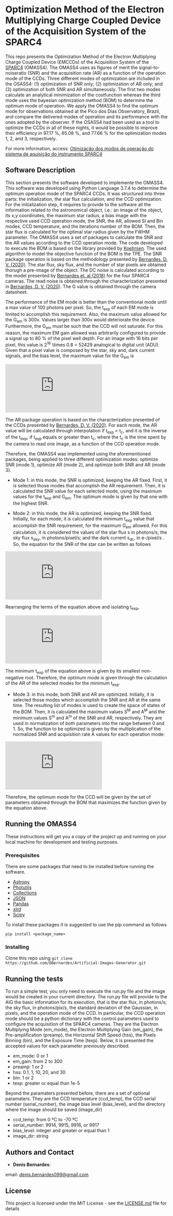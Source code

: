 # Optimization Method of the Electron Multiplying Charge Coupled Device of the Acquisition System of the SPARC4

This repo presents the Optimization Method of the Electron Multiplying Charge Coupled Device (EMCCDs) of the Acquisition System of the [SPARC4](https://www.spiedigitallibrary.org/conference-proceedings-of-spie/8446/844626/Concept-of-SPARC4--a-simultaneous-polarimeter-and-rapid-camera/10.1117/12.924976.full?casa_token=7b-hbhyqIMoAAAAA%3a99lzc7LW-gGeFuEs1N_7ZGdcFS1EiapC3jbzEYyrWT3PDiUP4RXPDEiR9IdfuRvDY7pPetsPx88&SSO=1) (OMASS4). The OMASS4 uses as figures of merit the signal-to-noiseratio (SNR) and the acquisition rate (AR) as a function of the operation mode of the CCDs. Three different modes of optimization are included in the OSASS4:  (1) optimization of SNR only; (2) optimization of AR only; and (3) optimization of both SNR and AR simultaneously. The first two modes calculate an analytical minimization of the costfunction whereas the third mode uses the bayesian optimization method (BOM) to determine the optimum mode of operation. We apply the OMASS4 to find the optimum mode for observations obtained at the Pico dos Dias Observatory, Brazil, and compare the delivered modes of operation and its performance with the ones adopted by the observer. If the OSASS4 had been used as a tool to optimize the CCDs in all of these nights, it would be possible to improve their efficiency in 97.17 %, 65.08 %, and 77.66 % for the optimization modes 1, 2, and 3, respectively.

For more information, access: [Otimização dos modos de operação do sistema de aquisição do instrumento SPARC4](https://repositorio.unifei.edu.br/jspui/handle/123456789/2201)

## Software Description

This section presents the software developed to implemente the OMASS4. This software was developed using Python Language 3.7.4 to determine the optimum operation mode of the SPARC4 CCDs. It was structured into three parts: the initialization, the star flux calculation, and the CCD optimization. For the initialization step, it requires to provide to the software all the information related to the astronomical object, i.e.: an image of the object, its x,y coordinates, the maximum star radius, a bias image with the respective used CCD operation mode, the SNR, the AR, allowed SI and Bin modes, CCD temperature, and the iterations number of the BOM. Then, the star flux is calculated for the optimal star radius given by the FWHM parameter. The OMASS4 uses a set of packages to calculate the SNR and the AR values according to the CCD operation mode. The code developed to execute the BOM is based on the library provided by [Koehrsen](https://github.com/WillKoehrsen/hyperparameter-optimization). The used algorithm to model the objective function of the BOM is the TPE. The SNR package operation is based on the methodology presented by [Bernardes, D. V. (2020)](https://repositorio.unifei.edu.br/jspui/handle/123456789/2201). The star flux, sky flux, and the number of star pixels are obtained thorugh a pre-image of the object. The DC noise is calculated according to the model presented by [Bernardes et. al (2018)](https://iopscience.iop.org/article/10.1088/1538-3873/aacb1e/meta?casa_token=QzaY5kK_Yp8AAAAA:Qz_wlI6tq2WMi4sRF-tLvw-S2RwkmkF1_N8i7mReLYSUgim4dqp3yceqyLmlbrgUHt5TTzGYcrnYW_9ttxnfrw) for the four SPARC4 cameras. The read noise is obtained through the characterization presented in [Bernardes, D. V. (2020)](https://repositorio.unifei.edu.br/jspui/handle/123456789/2201). The G value is obtained through the camera datasheet.

The performance of the EM mode is better than the conventional mode until a max value of 100 photons per pixel. So, the t<sub>exp</sub> of each EM mode is limited to accomplish this requirement. Also, the maximum value allowed for the G<sub>em</sub> is 300x. Values larger than 300x would deteriorate the device. Furthermore, the G<sub>em</sub> must be such that the CCD will not saturate. For this reason, the maximum EM gain allowed was arbitrarily configured to provide a signal up to 80 \% of the pixel well depth. For an image with 16 bits per pixel, this value is 2<sup>16</sup> \times 0.8 = 52429 analogical to digital unit (ADU). Given that a pixel value is composed by the star, sky and, dark current signals, and the bias level, the maximum value for the G<sub>em</sub> is

![imagem](https://latex.codecogs.com/svg.latex?G_%7B%5Crm%20em%7D%20%3D%20%5Cfrac%7B%2852429%20-%20B%29%20%5Ctimes%20G%7D%7B%28S/n_%7B%5Crm%20p%7D%20&plus;%20S_%7B%5Crm%20sky%7D%20&plus;%20S_%7B%5Crm%20dc%7D%29%7D.)

The AR package operation is based on the characterization presented of the CCDs presented by [Bernardes, D. V. (2020)](https://repositorio.unifei.edu.br/jspui/handle/123456789/2201). For each mode, the AR value will be calculated through interpolation if t<sub>exp</sub> < t<sub>c</sub>, and it is the inverse of the t<sub>exp</sub>, if t<sub>exp</sub> equals or greater than t<sub>c</sub>, where the t<sub>c</sub> is the time spent by the camera to read one image, as a function of the CCD operation mode.

Therefore, the OMASS4 was implemented using the aforementioned packages, being applied to three different optimization modes: optimize SNR (mode 1), optimize AR (mode 2), and optimize both SNR and AR (mode 3). 

* Mode 1: in this mode, the SNR is optimized, keeping the AR fixed. First, it is selected those modes that accomplish the AR requirement. Then, it is calculated the SNR value for each selected mode, using the maximum values for the t<sub>exp</sub> and G<sub>em</sub>. The optimum mode is given by that one with the highest SNR.
    
* Mode 2: in this mode, the AR is optimized, keeping the SNR fixed. Initially, for each mode, it is calculated the minimum t<sub>exp</sub> value that accomplish the SNR requirement, for the maximum G<sub>em</sub> allowed. For this calculation, it is considered the values of the star flux s in photons/s; the sky flux s<sub>sky</sub>, in photons/pixel/s; and the dark current s<sub>dc</sub>, in e-/pixel/s . So, the equation for the SNR of the star can be written as follows
    
![imagem](https://latex.codecogs.com/svg.latex?%5Cmathcal%7BS%7D%20%3D%20%5Cfrac%7Bs%20%5Ctimes%20t_%7B%5Crm%20exp%7D%7D%7B%5C%7B%20s%20%5C%3B%20t_%7B%5Crm%20exp%7D%20%5C%3B%20N_%7B%5Crm%20F%7D%5E2%20&plus;%20%5C%5C%20n_%7B%5Crm%20p%7D%20%5B%5C%20%28s_%7B%5Crm%20sky%7D%20&plus;%20s_%7B%5Crm%20dc%7D%29%20%5C%3B%20t_%7B%5Crm%20exp%7D%20%5C%3B%20N_%7B%5Crm%20F%7D%5E2%20&plus;%20%5C%5C%20%28%5Csigma_%7B%5Crm%20ADU%7D%20%5C%3B%20G/G_%7B%5Crm%20em%7D%29%5E2%20%5D%5C%20%5C%7D%5E%7B1/2%7D%7D.)
 
    
 Rearranging the terms of the equation above and isolating t<sub>exp</sub>,
    
![imagem](https://latex.codecogs.com/svg.latex?s%5E2%20%5C%3B%20t_%7B%5Crm%20exp%7D%5E2%20-%20%5Cmathcal%7BS%7D%5E2%20%5C%3B%20N_%7B%5Crm%20F%7D%5E2%20%5C%3B%20%5B%5C%20s%20&plus;%20n_%7B%5Crm%20p%7D%20%28s_%7B%5Crm%20sky%7D%20&plus;%20s_%7B%5Crm%20dc%7D%29%20%5D%5C%20%5C%3B%20t_%7B%5Crm%20exp%7D%20-%20%5Cmathcal%7BS%7D%5E2%20%5C%3B%20n_%7B%5Crm%20p%7D%20%5C%3B%20%5Csigma_%7B%5Crm%20r%7D%5E2%20%3D%200)
    
The minimum t<sub>exp</sub> of the equation above is given by its smallest non-negative root. Therefore, the optimum mode is given through the calculation of the AR of the selected modes for the minimum t<sub>exp</sub>.
    
* Mode 3: in this mode, both SNR and AR are optimized. Initially, it is selected those modes which accomplish the SNR and AR at the same time. The resulting list of modes is used to create the space of states of the BOM. Then, it is calculated the maximum values S<sup>M</sup> and A<sup>M</sup> and the minimum values S<sup>m</sup> and A<sup>m</sup> of the SNR and AR, respectively. They are used in normalization of both parameters into the range between 0 and 1. So, the function to be optimized is given by the multiplication of the normalized SNR and acquisition rate A values for each operation mode:

![imagem](https://latex.codecogs.com/svg.latex?f%20%3D%20%5Cfrac%7B%5Cmathcal%7BS%7D%20-%20%5Cmathcal%7BS%7D%5E%7B%5Crm%20m%7D%7D%7B%5Cmathcal%7BS%7D%5E%7B%5Crm%20M%7D%20-%20%5Cmathcal%7BS%7D%5E%7B%5Crm%20m%7D%7D%20%5Ctimes%20%5Cfrac%7B%5Cmathcal%7BA%7D%20-%20%5Cmathcal%7BA%7D%5E%7B%5Crm%20m%7D%7D%7B%5Cmathcal%7BA%7D%5E%7B%5Crm%20M%7D%20-%20%5Cmathcal%7BA%7D%5E%7B%5Crm%20m%7D%7D.)
    
Therefore, the optimum mode for the CCD will be given by the set of parameters obtained through the BOM that maximizes the function given by the equation above.

## Running the OMASS4

These instructions will get you a copy of the project up and running on your local machine for development and testing purposes. 

### Prerequisites
There are some packages that need to be installed before running the software.

* [Astropy](https://www.astropy.org/)
* [Photutils](https://photutils.readthedocs.io/en/stable/)
* [Collections](https://docs.python.org/3/library/collections.html)
* [JSON](https://www.w3schools.com/python/python_json.asp)
* [Pandas](https://pandas.pydata.org/)
* [xlrd](https://xlrd.readthedocs.io/en/latest/)
* [Scipy](https://www.scipy.org/)

To install these packages it is suggested to use the pip command as follows
```
pip install <package_name>
```

### Installing
Clone this repo using ``` git clone https://github.com/DBernardes/Artificial-Images-Generator.git ```

## Running the tests

To run a simple test, you only need to execute the run.py file and the image would be created in your current directory. The run.py file will provide to the AIG the basic information for its execution, that is the star flux, in photons/s; the sky flux, in photons/pix/s, the standard deviation of the Gaussian, in pixels, and the operation mode of the CCD. In particular, the CCD operation mode should be a python dictionary with the control parameters used to configure the acquisition of the SPARC4 cameras. They are the Electron Multiplying Mode (em_mode), the Electron Multiplying Gain (em_gain), the Pre-amplification (preamp), the Horizontal Shift Speed (hss), the Pixels Binning (bin), and the Exposure Time (texp). Below, it is presented the accepted values for each parameter previously described.

- em_mode: 0 or 1
- em_gain: from 2 to 300
- preamp: 1 or 2
- hss: 0.1, 1, 10, 20, and 30
- bin: 1 or 2
- texp: greater or equal than 1e-5

Beyond the paramaters presented before, there are a set of optional paramaters. They are the CCD temperature (ccd_temp), the CCD serial number (serial_number), the image bias level (bias_level), and the directory where the image should be saved (image_dir)

- ccd_temp: from 0 ºC to -70 ºC
- serial_number: 9914, 9915, 9916, or 9917
- bias_level: integer and greater or equal than 1
- image_dir: string

## Authors and Contact

* **Denis Bernardes**: 

email: denis.bernardes099@gmail.com 

## License

This project is licensed under the MIT License - see the [LICENSE.md](LICENSE.md) file for details

